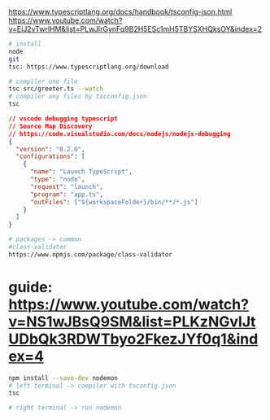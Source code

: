 https://www.typescriptlang.org/docs/handbook/tsconfig-json.html
https://www.youtube.com/watch?v=EiJ2vTwrlHM&list=PLwJIrGynFq9B2H5ESc1mH5TBYSXHQksOY&index=2
```bash
# install
node
git
tsc: https://www.typescriptlang.org/download

# compiler one file
tsc src/greeter.ts --watch
# compiler any files by tscconfig.json
tsc
```
```json
// vscode debugging typescript
// Source Map Discovery
// https://code.visualstudio.com/docs/nodejs/nodejs-debugging
{
  "version": "0.2.0",
  "configurations": [
    {
      "name": "Launch TypeScript",
      "type": "node",
      "request": "launch",
      "program": "app.ts",
      "outFiles": ["${workspaceFolder}/bin/**/*.js"]
    }
  ]
}
```

```bash
# packages -> common
#class-validator
https://www.npmjs.com/package/class-validator
```

# guide: https://www.youtube.com/watch?v=NS1wJBsQ9SM&list=PLKzNGvIJtUDbQk3RDWTbyo2FkezJYf0q1&index=4
```bash
npm install --save-dev nodemon
# left terminal -> compiler with tsconfig.json
tsc

# right terminal -> run nodemon
```